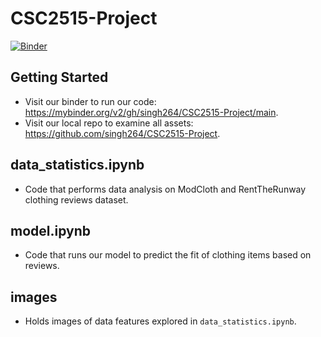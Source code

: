 # CSC2515-Project
[![Binder](https://mybinder.org/badge_logo.svg)](https://mybinder.org/v2/gh/singh264/CSC2515-Project/main)

## Getting Started 
- Visit our binder to run our code: https://mybinder.org/v2/gh/singh264/CSC2515-Project/main.
- Visit our local repo to examine all assets: https://github.com/singh264/CSC2515-Project.

## data_statistics.ipynb
- Code that performs data analysis on ModCloth and RentTheRunway clothing reviews dataset.

## model.ipynb
- Code that runs our model to predict the fit of clothing items based on reviews. 

## images
- Holds images of data features explored in `data_statistics.ipynb`.
